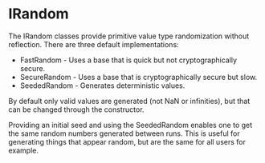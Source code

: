 # IRandom

The IRandom classes provide primitive value type randomization without reflection. There are three default implementations:

* FastRandom - Uses a base that is quick but not cryptographically secure.
* SecureRandom - Uses a base that is cryptographically secure but slow.
* SeededRandom - Generates deterministic values.

By default only valid values are generated (not NaN or infinities), but that can be changed through the constructor.

Providing an initial seed and using the SeededRandom enables one to get the same random numbers generated between runs. This is useful for generating things that appear random, but are the same for all users for example.
